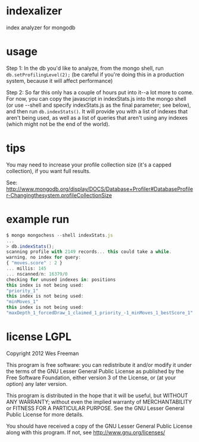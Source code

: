 indexalizer
===========

index analyzer for mongodb

usage
===========

Step 1: In the db you'd like to analyze, from the mongo shell, run `db.setProfilingLevel(2);` 
(be careful if you're doing this in a production system, because it will affect performance)

Step 2: So far this only has a couple of hours put into it--a lot more to come. For now, you can copy the javascript in
indexStats.js into the mongo shell (or use --shell and specify indexStats.js as the final parameter; see below), and then run `db.indexStats()`. It will provide you with a list of indexes that aren't being used,
as well as a list of queries that aren't using any indexes (which might not be the end of the world).

tips
===========

You may need to increase your profile collection size (it's a capped collection), if you want full results.

See: http://www.mongodb.org/display/DOCS/Database+Profiler#DatabaseProfiler-Changingthesystem.profileCollectionSize

example run
===========

```JavaScript
$ mongo mongochess --shell indexStats.js
...
> db.indexStats();
scanning profile with 2149 records... this could take a while.
warning, no index for query: 
{ "moves.score" : 2 }
... millis: 145
... nscanned/n: 16379/0
checking for unused indexes in: positions
this index is not being used: 
"priority_1"
this index is not being used: 
"minMoves_1"
this index is not being used: 
"maxDepth_1_forcedDraw_1_claimed_1_priority_-1_minMoves_1_bestScore_1"
```

license LGPL
===========
Copyright 2012 Wes Freeman

This program is free software: you can redistribute it and/or modify it under the terms of the GNU Lesser General Public License as published by the Free Software Foundation, either version 3 of the License, or (at your option) any later version.

This program is distributed in the hope that it will be useful, but WITHOUT ANY WARRANTY; without even the implied warranty of MERCHANTABILITY or FITNESS FOR A PARTICULAR PURPOSE. See the GNU Lesser General Public License for more details.

You should have received a copy of the GNU Lesser General Public License along with this program. If not, see http://www.gnu.org/licenses/